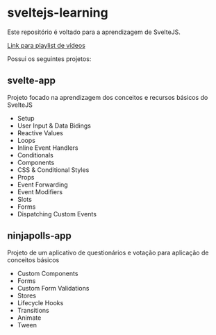 # sveltejs-learning

Este repositório é voltado para a aprendizagem de SvelteJS.

[Link para playlist de vídeos](https://www.youtube.com/watch?v=zojEMeQGGHs&list=PL4cUxeGkcC9hlbrVO_2QFVqVPhlZmz7tO "The Net Ninja's Svelte Playlist")

Possui os seguintes projetos:

## svelte-app
Projeto focado na aprendizagem dos conceitos e recursos básicos do SvelteJS

 - Setup
 - User Input & Data Bidings
 - Reactive Values
 - Loops
 - Inline Event Handlers
 - Conditionals
 - Components
 - CSS & Conditional Styles
 - Props
 - Event Forwarding
 - Event Modifiers
 - Slots
 - Forms
 - Dispatching Custom Events

## ninjapolls-app
Projeto de um aplicativo de questionários e votação para aplicação de conceitos básicos

 - Custom Components
 - Forms
 - Custom Form Validations
 - Stores
 - Lifecycle Hooks
 - Transitions
 - Animate
 - Tween
